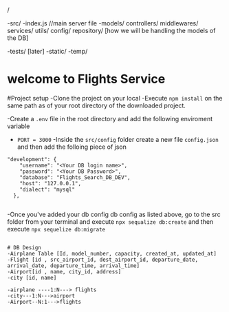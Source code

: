 /

-src/
    -index.js //main server file
    -models/
    controllers/
    middlewares/
    services/
    utils/
    config/
    repository/  [how we will be handling the models of the DB]

    
-tests/  [later]
-static/
-temp/



# welcome to Flights Service

#Project setup
-Clone the project on your local
-Execute `npm install` on the same path as of your root directory of the downloaded project.

-Create a `.env` file in the root directory and add the following enviroment variable
- `PORT = 3000`
-Inside the `src/config` folder create a new file `config.json` and then add the folloing piece of json

```
"development": {
    "username": "<Your DB login name>",
    "password": "<Your DB Password>",
    "database": "Flights_Search_DB_DEV",
    "host": "127.0.0.1",
    "dialect": "mysql"
  },
 

```

-Once you've added your db config db config as listed above, go to the src folder from your terminal and execute `npx sequalize db:create`
and then execute
`npx sequelize db:migrate`

```

# DB Design
-Airplane Table [Id, model_number, capacity, created_at, updated_at]
-Flight [id , src_airport_id, dest_airport_id, departure_date, arrival_date, departure_time, arrival_time]
-Airport[id , name, city_id, address]
-city [id, name]

-airplane ----1:N---> flights
-city---1:N--->airport
-Airport--N:1--->flights